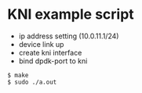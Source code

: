 
# KNI example script

- ip address setting (10.0.11.1/24)
- device link up
- create kni interface
- bind dpdk-port to kni

```
$ make
$ sudo ./a.out
```


